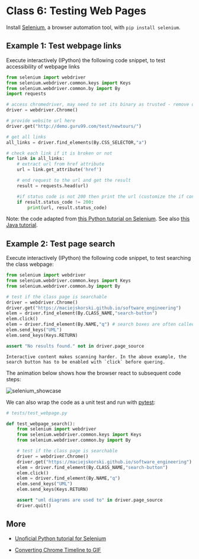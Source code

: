 # Class 6: Testing Web Pages

Install [Selenium](https://www.selenium.dev/), a browser automation tool, with `pip install selenium`. 

## Example 1: Test webpage links

Execute interactively (IPython) the following code snippet, to test accessibility of webpage links
```python
from selenium import webdriver
from selenium.webdriver.common.keys import Keys 
from selenium.webdriver.common.by import By
import requests

# access chromedriver, may need to set its binary as trusted - remove quarantine attribute on MacOS
driver = webdriver.Chrome()

# provide website url here
driver.get("http://demo.guru99.com/test/newtours/")

# get all links
all_links = driver.find_elements(By.CSS_SELECTOR,"a")

# check each link if it is broken or not
for link in all_links:
    # extract url from href attribute
    url = link.get_attribute('href')

    # end request to the url and get the result
    result = requests.head(url)

    #if status code is not 200 then print the url (customize the if condition according to the need)
    if result.status_code != 200:
        print(url, result.status_code)
```
Note: the code adapted from [this Python tutorial on Selenium](https://www.educative.io/answers/how-to-find-all-broken-links-using-selenium-webdriver-in-python).
See also [this Java tutorial](https://www.guru99.com/find-broken-links-selenium-webdriver.html).

## Example 2: Test page search

Execute interactively (IPython) the following code snippet, to test searching the class webpage:
```python
from selenium import webdriver
from selenium.webdriver.common.keys import Keys 
from selenium.webdriver.common.by import By

# test if the class page is searchable
driver = webdriver.Chrome()
driver.get("https://maciejskorski.github.io/software_engineering")
elem = driver.find_element(By.CLASS_NAME,"search-button")
elem.click()
elem = driver.find_element(By.NAME,"q") # search boxes are often called "q"
elem.send_keys("UML")
elem.send_keys(Keys.RETURN)

assert "No results found." not in driver.page_source
```
```{note}
Interactive content makes scanning harder. In the above example, the search button has to be enabled with `click` before quering.
```

The animation below shows how the browser react to subsequent code steps:

![selenium_showcase](figures/selenium_showcase_comments.gif)

We can also wrap the code as a unit test and run with [pytest](https://pytest.org):
```python
# tests/test_webpage.py

def test_webpage_search():
    from selenium import webdriver
    from selenium.webdriver.common.keys import Keys 
    from selenium.webdriver.common.by import By

    # test if the class page is searchable
    driver = webdriver.Chrome()
    driver.get("https://maciejskorski.github.io/software_engineering")
    elem = driver.find_element(By.CLASS_NAME,"search-button")
    elem.click()
    elem = driver.find_element(By.NAME,"q")
    elem.send_keys("UML")
    elem.send_keys(Keys.RETURN)

    assert "uml diagrams are used to" in driver.page_source
    driver.quit()
```


## More

* [Unoficial Python tutorial for Selenium](https://selenium-python.readthedocs.io/)

* [Converting Chrome Timeline to GIF](https://hospodarets.com/demos/chrome-timeline-to-gif/)
